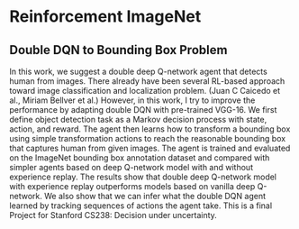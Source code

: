 # Reinforcement ImageNet
## Double DQN to Bounding Box Problem

In this work, we suggest a double deep Q-network agent that detects human from images.
There already have been several RL-based approach toward image classification and localization problem.
(Juan C Caicedo et al., Miriam Bellver et al.)
However, in this work, I try to improve the performance by adapting double DQN with pre-trained VGG-16.
We first define object detection task as a Markov decision process with state, action, and reward.
The agent then learns how to transform a bounding box using simple transformation actions to reach the reasonable bounding box that captures human from given images.
The agent is trained and evaluated on the ImageNet bounding box annotation dataset and compared with simpler agents based on deep Q-network model with and without experience replay.
The results show that double deep Q-network model with experience replay outperforms models based on vanilla deep Q-network.
We also show that we can infer what the double DQN agent learned by tracking sequences of actions the agent take.
This is a final Project for Stanford CS238: Decision under uncertainty.
